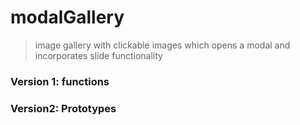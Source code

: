 # modalGallery

> image gallery with clickable images which opens a modal and incorporates slide functionality

### Version 1: functions

### Version2: Prototypes
